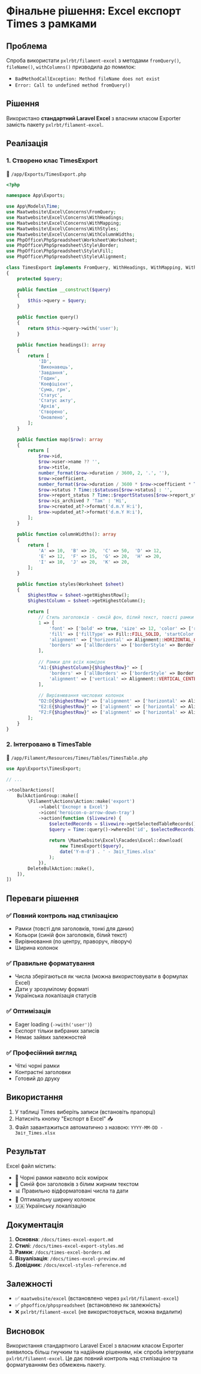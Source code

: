 # Фінальне рішення: Excel експорт Times з рамками

## Проблема

Спроба використати `pxlrbt/filament-excel` з методами `fromQuery()`, `fileName()`, `withColumns()` призводила до помилок:
- `BadMethodCallException: Method fileName does not exist`
- `Error: Call to undefined method fromQuery()`

## Рішення

Використано **стандартний Laravel Excel** з власним класом Exporter замість пакету `pxlrbt/filament-excel`.

## Реалізація

### 1. Створено клас TimesExport

📁 `/app/Exports/TimesExport.php`

```php
<?php

namespace App\Exports;

use App\Models\Time;
use Maatwebsite\Excel\Concerns\FromQuery;
use Maatwebsite\Excel\Concerns\WithHeadings;
use Maatwebsite\Excel\Concerns\WithMapping;
use Maatwebsite\Excel\Concerns\WithStyles;
use Maatwebsite\Excel\Concerns\WithColumnWidths;
use PhpOffice\PhpSpreadsheet\Worksheet\Worksheet;
use PhpOffice\PhpSpreadsheet\Style\Border;
use PhpOffice\PhpSpreadsheet\Style\Fill;
use PhpOffice\PhpSpreadsheet\Style\Alignment;

class TimesExport implements FromQuery, WithHeadings, WithMapping, WithStyles, WithColumnWidths
{
    protected $query;

    public function __construct($query)
    {
        $this->query = $query;
    }

    public function query()
    {
        return $this->query->with('user');
    }

    public function headings(): array
    {
        return [
            'ID',
            'Виконавець',
            'Завдання',
            'Годин',
            'Коефіцієнт',
            'Сума, грн',
            'Статус',
            'Статус акту',
            'Архів',
            'Створено',
            'Оновлено',
        ];
    }

    public function map($row): array
    {
        return [
            $row->id,
            $row->user->name ?? '',
            $row->title,
            number_format($row->duration / 3600, 2, '.', ''),
            $row->coefficient,
            number_format($row->duration / 3600 * $row->coefficient * Time::PRICE, 2, '.', ''),
            $row->status ? Time::$statuses[$row->status] : '',
            $row->report_status ? Time::$reportStatuses[$row->report_status] : '',
            $row->is_archived ? 'Так' : 'Ні',
            $row->created_at?->format('d.m.Y H:i'),
            $row->updated_at?->format('d.m.Y H:i'),
        ];
    }

    public function columnWidths(): array
    {
        return [
            'A' => 10,  'B' => 20,  'C' => 50,  'D' => 12,
            'E' => 12,  'F' => 15,  'G' => 20,  'H' => 20,
            'I' => 10,  'J' => 20,  'K' => 20,
        ];
    }

    public function styles(Worksheet $sheet)
    {
        $highestRow = $sheet->getHighestRow();
        $highestColumn = $sheet->getHighestColumn();

        return [
            // Стиль заголовків - синій фон, білий текст, товсті рамки
            1 => [
                'font' => ['bold' => true, 'size' => 12, 'color' => ['rgb' => 'FFFFFF']],
                'fill' => ['fillType' => Fill::FILL_SOLID, 'startColor' => ['rgb' => '4472C4']],
                'alignment' => ['horizontal' => Alignment::HORIZONTAL_CENTER, 'vertical' => Alignment::VERTICAL_CENTER],
                'borders' => ['allBorders' => ['borderStyle' => Border::BORDER_MEDIUM, 'color' => ['rgb' => '000000']]],
            ],
            
            // Рамки для всіх комірок
            "A1:{$highestColumn}{$highestRow}" => [
                'borders' => ['allBorders' => ['borderStyle' => Border::BORDER_THIN, 'color' => ['rgb' => '000000']]],
                'alignment' => ['vertical' => Alignment::VERTICAL_CENTER],
            ],
            
            // Вирівнювання числових колонок
            "D2:D{$highestRow}" => ['alignment' => ['horizontal' => Alignment::HORIZONTAL_CENTER]],
            "E2:E{$highestRow}" => ['alignment' => ['horizontal' => Alignment::HORIZONTAL_CENTER]],
            "F2:F{$highestRow}" => ['alignment' => ['horizontal' => Alignment::HORIZONTAL_RIGHT]],
        ];
    }
}
```

### 2. Інтегровано в TimesTable

📁 `/app/Filament/Resources/Times/Tables/TimesTable.php`

```php
use App\Exports\TimesExport;

// ...

->toolbarActions([
    BulkActionGroup::make([
        \Filament\Actions\Action::make('export')
            ->label('Експорт в Excel')
            ->icon('heroicon-o-arrow-down-tray')
            ->action(function ($livewire) {
                $selectedRecords = $livewire->getSelectedTableRecords()->pluck('id');
                $query = Time::query()->whereIn('id', $selectedRecords);
                
                return \Maatwebsite\Excel\Facades\Excel::download(
                    new TimesExport($query),
                    date('Y-m-d') . ' - Звіт_Times.xlsx'
                );
            }),
        DeleteBulkAction::make(),
    ]),
])
```

## Переваги рішення

### ✅ Повний контроль над стилізацією
- Рамки (товсті для заголовків, тонкі для даних)
- Кольори (синій фон заголовків, білий текст)
- Вирівнювання (по центру, праворуч, ліворуч)
- Ширина колонок

### ✅ Правильне форматування
- Числа зберігаються як числа (можна використовувати в формулах Excel)
- Дати у зрозумілому форматі
- Українська локалізація статусів

### ✅ Оптимізація
- Eager loading (`->with('user')`)
- Експорт тільки вибраних записів
- Немає зайвих залежностей

### ✅ Професійний вигляд
- Чіткі чорні рамки
- Контрастні заголовки
- Готовий до друку

## Використання

1. У таблиці Times виберіть записи (встановіть прапорці)
2. Натисніть кнопку "Експорт в Excel" 📥
3. Файл завантажиться автоматично з назвою: `YYYY-MM-DD - Звіт_Times.xlsx`

## Результат

Excel файл містить:
- 🔲 Чорні рамки навколо всіх комірок
- 🎨 Синій фон заголовків з білим жирним текстом
- 📊 Правильно відформатовані числа та дати
- 📐 Оптимальну ширину колонок
- 🇺🇦 Українську локалізацію

## Документація

1. **Основна**: `/docs/times-excel-export.md`
2. **Стилі**: `/docs/times-excel-export-styles.md`
3. **Рамки**: `/docs/times-excel-borders.md`
4. **Візуалізація**: `/docs/times-excel-preview.md`
5. **Довідник**: `/docs/excel-styles-reference.md`

## Залежності

- ✅ `maatwebsite/excel` (встановлено через `pxlrbt/filament-excel`)
- ✅ `phpoffice/phpspreadsheet` (встановлено як залежність)
- ❌ `pxlrbt/filament-excel` (не використовується, можна видалити)

## Висновок

Використання стандартного Laravel Excel з власним класом Exporter виявилось більш гнучким та надійним рішенням, ніж спроба інтегрувати `pxlrbt/filament-excel`. Це дає повний контроль над стилізацією та форматуванням без обмежень пакету.

